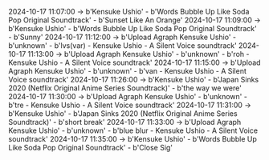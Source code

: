 2024-10-17 11:07:00 -> b'Kensuke Ushio' - b'Words Bubble Up Like Soda Pop Original Soundtrack' - b'Sunset Like An Orange'
2024-10-17 11:09:00 -> b'Kensuke Ushio' - b'Words Bubble Up Like Soda Pop Original Soundtrack' - b'Sunny'
2024-10-17 11:12:00 -> b'Upload Agraph Kensuke Ushio' - b'unknown' - b'lvs(var) - Kensuke Ushio - A Silent Voice soundtrack'
2024-10-17 11:13:00 -> b'Upload Agraph Kensuke Ushio' - b'unknown' - b'roh - Kensuke Ushio - A Silent Voice soundtrack'
2024-10-17 11:15:00 -> b'Upload Agraph Kensuke Ushio' - b'unknown' - b'van - Kensuke Ushio - A Silent Voice soundtrack'
2024-10-17 11:26:00 -> b'Kensuke Ushio' - b'Japan Sinks 2020 (Netflix Original Anime Series Soundtrack)' - b'the way we were'
2024-10-17 11:30:00 -> b'Upload Agraph Kensuke Ushio' - b'unknown' - b'tre - Kensuke Ushio - A Silent Voice soundtrack'
2024-10-17 11:31:00 -> b'Kensuke Ushio' - b'Japan Sinks 2020 (Netflix Original Anime Series Soundtrack)' - b'short break'
2024-10-17 11:33:00 -> b'Upload Agraph Kensuke Ushio' - b'unknown' - b'blue blur - Kensuke Ushio - A Silent Voice soundtrack'
2024-10-17 11:35:00 -> b'Kensuke Ushio' - b'Words Bubble Up Like Soda Pop Original Soundtrack' - b'Close Sig'
